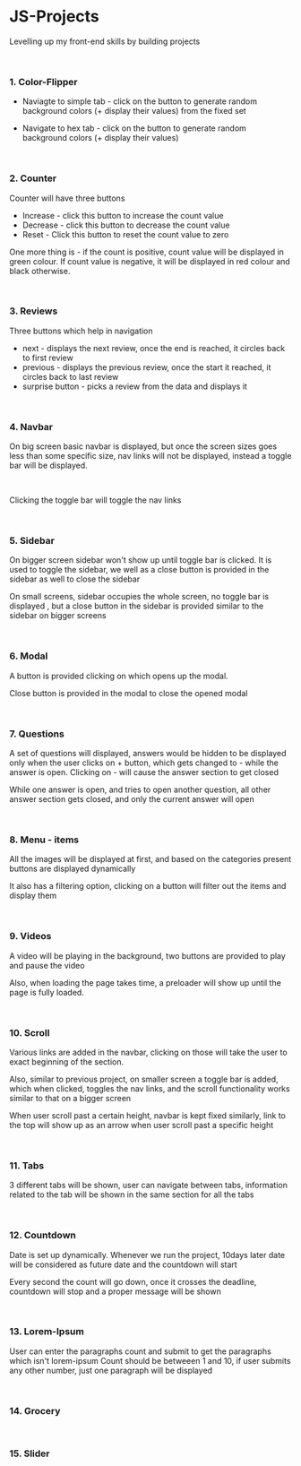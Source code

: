# JS-Projects

Levelling up my front-end skills by building projects

<br>

### 1. Color-Flipper

- Naviagte to simple tab - click on the button to generate random background colors (+ display their values) from the fixed set

- Navigate to hex tab - click on the button to generate random background colors (+ display their values)

<br>

### 2. Counter

Counter will have three buttons

- Increase - click this button to increase the count value
- Decrease - click this button to decrease the count value
- Reset - Click this button to reset the count value to zero

One more thing is - if the count is positive, count value will be displayed in green colour. If count value is negative, it will be displayed in red colour and black otherwise.

<br>

### 3. Reviews

Three buttons which help in navigation

- next - displays the next review, once the end is reached, it circles back to first review
- previous - displays the previous review, once the start it reached, it circles back to last review
- surprise button - picks a review from the data and displays it

<br>

### 4. Navbar

On big screen basic navbar is displayed, but once the screen sizes goes less than some specific size, nav links will not be displayed, instead a toggle bar will be displayed.

<br>

Clicking the toggle bar will toggle the nav links

<br>

### 5. Sidebar

On bigger screen sidebar won't show up until toggle bar is clicked. It is used to toggle the sidebar, we well as a close button is provided in the sidebar as well to close the sidebar
<br>

On small screens, sidebar occupies the whole screen, no toggle bar is displayed , but a close button in the sidebar is provided similar to the sidebar on bigger screens

<br>

### 6. Modal

A button is provided clicking on which opens up the modal.
<br>

Close button is provided in the modal to close the opened modal

<br>

### 7. Questions

A set of questions will displayed, answers would be hidden to be displayed only when the user clicks on + button, which gets changed to - while the answer is open. Clicking on - will cause the answer section to get closed
<br>

While one answer is open, and tries to open another question, all other answer section gets closed, and only the current answer will open

<br>

### 8. Menu - items

All the images will be displayed at first, and based on the categories present buttons are displayed dynamically
<br>

It also has a filtering option, clicking on a button will filter out the items and display them

<br>

### 9. Videos

A video will be playing in the background, two buttons are provided to play and pause the video

Also, when loading the page takes time, a preloader will show up until the page is fully loaded.

<br>

### 10. Scroll

Various links are added in the navbar, clicking on those will take the user to exact beginning of the section.
<br>

Also, similar to previous project, on smaller screen a toggle bar is added, which when clicked, toggles the nav links, and the scroll functionality works similar to that on a bigger screen

When user scroll past a certain height, navbar is kept fixed similarly, link to the top will show up as an arrow when user scroll past a specific height

<br>

### 11. Tabs

3 different tabs will be shown, user can navigate between tabs, information related to the tab will be shown in the same section for all the tabs

<br>

### 12. Countdown

Date is set up dynamically.
Whenever we run the project, 10days later date will be considered as future date and the countdown will start

Every second the count will go down, once it crosses the deadline, countdown will stop and a proper message will be shown

<br>

### 13. Lorem-Ipsum

User can enter the paragraphs count and submit to get the paragraphs which isn't lorem-ipsum
Count should be betweeen 1 and 10, if user submits any other number, just one paragraph will be displayed

<br>

### 14. Grocery

<br>

### 15. Slider
